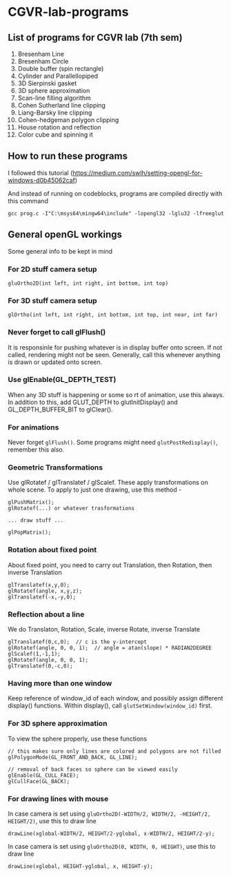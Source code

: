 # CGVR-lab-programs

## List of programs for CGVR lab (7th sem)
1) Bresenham Line
2) Bresenham Circle
3) Double buffer (spin rectangle)
4) Cylinder and Parallellopiped
5) 3D Sierpinski gasket
6) 3D sphere approximation
7) Scan-line filling algorithm
8) Cohen Sutherland line clipping
9) Liang-Barsky line clipping
10) Cohen-hedgeman polygon clipping
11) House rotation and reflection
12) Color cube and spinning it

## How to run these programs
I followed this tutorial (https://medium.com/swlh/setting-opengl-for-windows-d0b45062caf)

And instead of running on codeblocks, programs are compiled directly with this command

```
gcc prog.c -I"C:\msys64\mingw64\include" -lopengl32 -lglu32 -lfreeglut
```

## General openGL workings
Some general info to be kept in mind

### For 2D stuff camera setup
```gluOrtho2D(int left, int right, int bottom, int top)```

### For 3D stuff camera setup
```glOrtho(int left, int right, int bottom, int top, int near, int far)```

### Never forget to call glFlush()
It is responsinle for pushing whatever is in display buffer onto screen. If not called, rendering might not be seen.
Generally, call this whenever anything is drawn or updated onto screen.

### Use glEnable(GL_DEPTH_TEST)
When any 3D stuff is happening or some so rt of animation, use this always.
In addition to this, add GLUT_DEPTH to glutInitDisplay() and GL_DEPTH_BUFFER_BIT to glClear().

### For animations
Never forget ```glFlush()```. Some programs might need ```glutPostRedisplay()```, remember this also.

### Geometric Transformations
Use glRotatef / glTranslatef / glScalef. These apply transformations on whole scene.
To apply to just one drawing, use this method -

```
glPushMatrix();
glRotatef(...) or whatever trasformations

... draw stuff ...

glPopMatrix();
```

### Rotation about fixed point
About fixed point, you need to carry out Translation, then Rotation, then inverse Translation
```
glTranslatef(x,y,0);
glRotatef(angle, x,y,z);
glTranslatef(-x,-y,0);
```

### Reflection about a line
We do Translaton, Rotation, Scale, inverse Rotate, inverse Translate
```
glTranslatef(0,c,0);  // c is the y-intercept
glRotatef(angle, 0, 0, 1);  // angle = atan(slope) * RADIAN2DEGREE
glScalef(1,-1,1);
glRotatef(angle, 0, 0, 1);
glTranslatef(0,-c,0);
```

### Having more than one window
Keep reference of window_id of each window, and possibly assign different display() functions.
Within display(), call ```glutSetWindow(window_id)``` first.

### For 3D sphere approximation
To view the sphere properly, use these functions
```
// this makes sure only lines are colored and polygons are not filled
glPolygonMode(GL_FRONT_AND_BACK, GL_LINE); 

// removal of back faces so sphere can be viewed easily
glEnable(GL_CULL_FACE);
glCullFace(GL_BACK); 
```

### For drawing lines with mouse
In case camera is set using ```gluOrtho2D(-WIDTH/2, WIDTH/2, -HEIGHT/2, HEIGHT/2)```, use this to draw line

```drawLine(xglobal-WIDTH/2, HEIGHT/2-yglobal, x-WIDTH/2, HEIGHT/2-y);```

In case camera is set using  ```gluOrtho2D(0, WIDTH, 0, HEIGHT)```, use this to draw line

```drawLine(xglobal, HEIGHT-yglobal, x, HEIGHT-y);```

